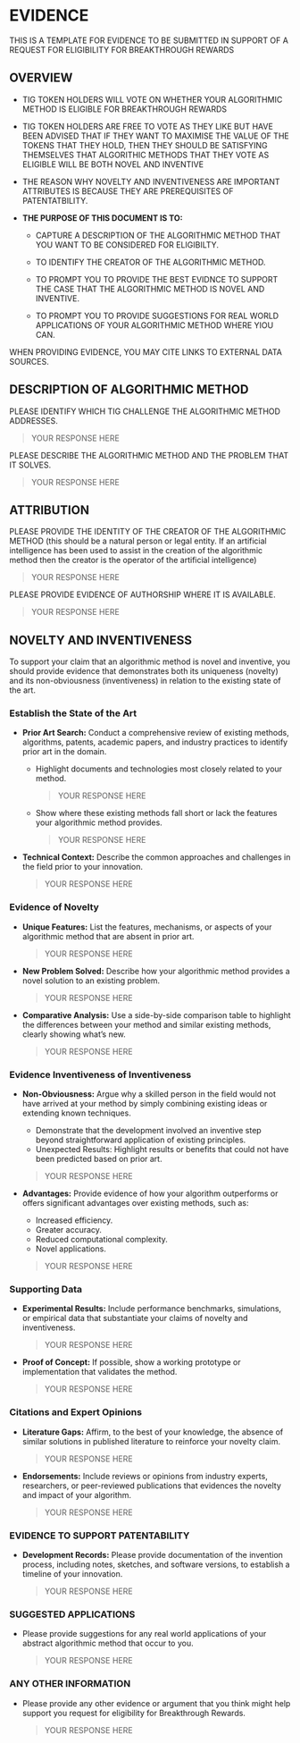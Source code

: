 # EVIDENCE 

THIS IS A TEMPLATE FOR EVIDENCE TO BE SUBMITTED IN SUPPORT OF A REQUEST FOR ELIGIBILITY FOR BREAKTHROUGH REWARDS

## OVERVIEW

- TIG TOKEN HOLDERS WILL VOTE ON WHETHER YOUR ALGORITHMIC METHOD IS ELIGIBLE FOR BREAKTHROUGH REWARDS

- TIG TOKEN HOLDERS ARE FREE TO VOTE AS THEY LIKE BUT HAVE BEEN ADVISED THAT IF THEY WANT TO MAXIMISE THE VALUE OF THE TOKENS THAT THEY HOLD, THEN THEY SHOULD BE SATISFYING THEMSELVES THAT ALGORITHIC METHODS THAT THEY VOTE AS ELIGIBLE WILL BE BOTH NOVEL AND INVENTIVE

- THE REASON WHY NOVELTY AND INVENTIVENESS ARE IMPORTANT ATTRIBUTES IS BECAUSE THEY ARE PREREQUISITES OF PATENTATBILITY.

- **THE PURPOSE OF THIS DOCUMENT IS TO:**
  - CAPTURE A DESCRIPTION OF THE ALGORITHMIC METHOD THAT YOU WANT TO BE CONSIDERED FOR ELIGIBILTY.

  - TO IDENTIFY THE CREATOR OF THE ALGORITHMIC METHOD.

  - TO PROMPT YOU TO PROVIDE THE BEST EVIDNCE TO SUPPORT THE CASE THAT THE ALGORITHMIC METHOD IS NOVEL AND INVENTIVE.

  - TO PROMPT YOU TO PROVIDE SUGGESTIONS FOR REAL WORLD APPLICATIONS OF YOUR ALGORITHMIC METHOD WHERE YIOU CAN.

WHEN PROVIDING EVIDENCE, YOU MAY CITE LINKS TO EXTERNAL DATA SOURCES.

## DESCRIPTION OF ALGORITHMIC METHOD

PLEASE IDENTIFY WHICH TIG CHALLENGE THE ALGORITHMIC METHOD ADDRESSES.

> YOUR RESPONSE HERE

PLEASE DESCRIBE THE ALGORITHMIC METHOD AND THE PROBLEM THAT IT SOLVES.

> YOUR RESPONSE HERE

## ATTRIBUTION

PLEASE PROVIDE THE IDENTITY OF THE CREATOR OF THE ALGORITHMIC METHOD (this should be a natural person or legal entity. If an artificial intelligence has been used to assist in the creation of the algorithmic method then the creator is the operator of the artificial intelligence)

> YOUR RESPONSE HERE

PLEASE PROVIDE EVIDENCE OF AUTHORSHIP WHERE IT IS AVAILABLE.

> YOUR RESPONSE HERE

## NOVELTY AND INVENTIVENESS

To support your claim that an algorithmic method is novel and inventive, you should provide evidence that demonstrates both its uniqueness (novelty) and its non-obviousness (inventiveness) in relation to the existing state of the art.

### Establish the State of the Art

- **Prior Art Search:** Conduct a comprehensive review of existing methods, algorithms, patents, academic papers, and industry practices to identify prior art in the domain.
  - Highlight documents and technologies most closely related to your method.

    > YOUR RESPONSE HERE

  - Show where these existing methods fall short or lack the features your algorithmic method provides.
  
    > YOUR RESPONSE HERE

- **Technical Context:** Describe the common approaches and challenges in the field prior to your innovation.

    > YOUR RESPONSE HERE

### Evidence of Novelty

- **Unique Features:** List the features, mechanisms, or aspects of your algorithmic method that are absent in prior art.

  > YOUR RESPONSE HERE
    
- **New Problem Solved:** Describe how your algorithmic method provides a novel solution to an existing problem.

  > YOUR RESPONSE HERE
    
- **Comparative Analysis:** Use a side-by-side comparison table to highlight the differences between your method and similar existing methods, clearly showing what’s new.

  > YOUR RESPONSE HERE
    
### Evidence Inventiveness of Inventiveness

- **Non-Obviousness:** Argue why a skilled person in the field would not have arrived at your method by simply combining existing ideas or extending known techniques.
  - Demonstrate that the development involved an inventive step beyond straightforward application of existing principles.
  - Unexpected Results: Highlight results or benefits that could not have been predicted based on prior art.
    
  > YOUR RESPONSE HERE
    
- **Advantages:** Provide evidence of how your algorithm outperforms or offers significant advantages over existing methods, such as:
  - Increased efficiency.
  - Greater accuracy.
  - Reduced computational complexity.
  - Novel applications.

  > YOUR RESPONSE HERE

### Supporting Data

- **Experimental Results:** Include performance benchmarks, simulations, or empirical data that substantiate your claims of novelty and inventiveness.

  > YOUR RESPONSE HERE

- **Proof of Concept:** If possible, show a working prototype or implementation that validates the method.

  > YOUR RESPONSE HERE

### Citations and Expert Opinions

- **Literature Gaps:** Affirm, to the best of your knowledge, the absence of similar solutions in published literature to reinforce your novelty claim.

  > YOUR RESPONSE HERE

- **Endorsements:** Include reviews or opinions from industry experts, researchers, or peer-reviewed publications that evidences the novelty and impact of your algorithm.

  > YOUR RESPONSE HERE

### EVIDENCE TO SUPPORT PATENTABILITY

- **Development Records:** Please provide documentation of the invention process, including notes, sketches, and software versions, to establish a timeline of your innovation.

  > YOUR RESPONSE HERE

### SUGGESTED APPLICATIONS

- Please provide suggestions for any real world applications of your abstract algorithmic method that occur to you.

  > YOUR RESPONSE HERE

### ANY OTHER INFORMATION

- Please provide any other evidence or argument that you think might help support you request for eligibility for Breakthrough Rewards.

  > YOUR RESPONSE HERE